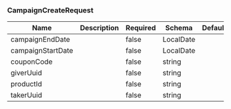 ### CampaignCreateRequest
|Name|Description|Required|Schema|Default|
|----|----|----|----|----|
|campaignEndDate||false|LocalDate||
|campaignStartDate||false|LocalDate||
|couponCode||false|string||
|giverUuid||false|string||
|productId||false|string||
|takerUuid||false|string||


